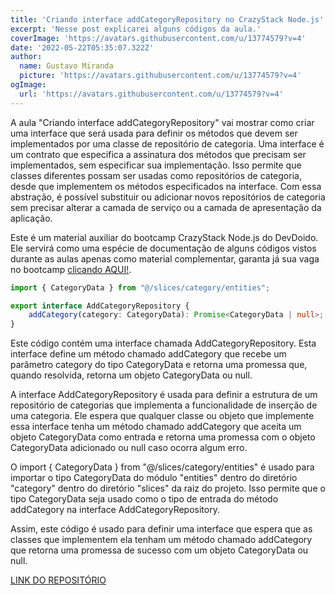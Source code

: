 ```yaml
---
title: 'Criando interface addCategoryRepository no CrazyStack Node.js'
excerpt: 'Nesse post explicarei alguns códigos da aula.'
coverImage: 'https://avatars.githubusercontent.com/u/13774579?v=4'
date: '2022-05-22T05:35:07.322Z'
author:
  name: Gustavo Miranda
  picture: 'https://avatars.githubusercontent.com/u/13774579?v=4'
ogImage:
  url: 'https://avatars.githubusercontent.com/u/13774579?v=4'
---
```

A aula "Criando interface addCategoryRepository" vai mostrar como criar uma interface que será usada para definir os métodos que devem ser implementados por uma classe de repositório de categoria. Uma interface é um contrato que especifica a assinatura dos métodos que precisam ser implementados, sem especificar sua implementação. Isso permite que classes diferentes possam ser usadas como repositórios de categoria, desde que implementem os métodos especificados na interface. Com essa abstração, é possível substituir ou adicionar novos repositórios de categoria sem precisar alterar a camada de serviço ou a camada de apresentação da aplicação.

Este é um material auxiliar do bootcamp CrazyStack Node.js do DevDoido. Ele servirá como uma espécie de documentação de alguns códigos vistos durante as aulas apenas como material complementar, garanta já sua vaga no bootcamp [clicando AQUI!](https://crazystack.com.br).

```typescript
import { CategoryData } from "@/slices/category/entities";

export interface AddCategoryRepository {
    addCategory(category: CategoryData): Promise<CategoryData | null>;
}
```
Este código contém uma interface chamada AddCategoryRepository. Esta interface define um método chamado addCategory que recebe um parâmetro category do tipo CategoryData e retorna uma promessa que, quando resolvida, retorna um objeto CategoryData ou null.

A interface AddCategoryRepository é usada para definir a estrutura de um repositório de categorias que implementa a funcionalidade de inserção de uma categoria. Ele espera que qualquer classe ou objeto que implemente essa interface tenha um método chamado addCategory que aceita um objeto CategoryData como entrada e retorna uma promessa com o objeto CategoryData adicionado ou null caso ocorra algum erro.

O import { CategoryData } from "@/slices/category/entities" é usado para importar o tipo CategoryData do módulo "entities" dentro do diretório "category" dentro do diretório "slices" da raiz do projeto. Isso permite que o tipo CategoryData seja usado como o tipo de entrada do método addCategory na interface AddCategoryRepository.

Assim, este código é usado para definir uma interface que espera que as classes que implementem ela tenham um método chamado addCategory que retorna uma promessa de sucesso com um objeto CategoryData ou null.


[LINK DO REPOSITÓRIO](https://github.com/gumiranda/CrazyStackNodeJs)